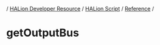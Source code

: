 / [HALion Developer Resource](../..//HALion-Developer-Resource.md) / [HALion Script](./HALion-Script.md) / [Reference](./Reference.md) /

# getOutputBus
